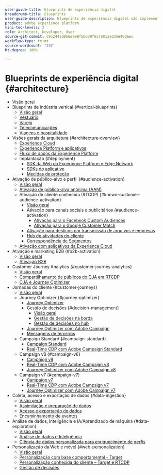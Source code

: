 ```yaml
---
user-guide-title: Blueprints de experiência digital
breadcrumb-title: Blueprints
user-guide-description: Blueprints de experiência digital são implementações replicáveis para resolver problemas empresariais consagrados e contêm diagramas de arquitetura, considerações técnicas e links para documentações relevantes.
product: adobe experience platform
mini-toc-levels: 3
role: Architect, Developer, User
source-git-commit: d952442d066ea99f5b089f85798129dd0e40daec
workflow-type: tm+mt
source-wordcount: '247'
ht-degree: 100%

---
```



# Blueprints de experiência digital {#architecture}

+ [Visão geral](/help/blueprints/overview.md)
+ Blueprints de indústria vertical {#vertical-blueprints}
   + [Visão geral](/help/blueprints/vertical-blueprints/overview.md)
   + [Vestuário](/help/blueprints/vertical-blueprints/apparel.md)
   + [Varejo](/help/blueprints/vertical-blueprints/retail.md)
   + [Telecomunicações](/help/blueprints/vertical-blueprints/telecommunications.md)
   + [Viagens e hospitalidade](/help/blueprints/vertical-blueprints/travel-hospitality.md)
+ Visões gerais da arquitetura {#architecture-overview}
   + [Experience Cloud](/help/blueprints/experience-platform/experience-cloud.md)
   + [Experience Platform e aplicativos](/help/blueprints/experience-platform/platform-applications.md)
   + [Fluxo de dados da Experience Platform](/help/blueprints/experience-platform/platform-data-flow.md)
   + Implantação {#deployment}
      + [SDK da Web da Experience Platform e Edge Network](/help/blueprints/data-ingestion/websdk.md)
      + [SDKs do aplicativo](/help/blueprints/data-ingestion/appsdk.md)
      + [Medidas de proteção](/help/blueprints/experience-platform/deployment/guardrails.md)
+ Ativação de público-alvo e perfil {#audience-activation}
   + [Visão geral](/help/blueprints/audience-activation/overview.md)
   + [Ativação de público-alvo anônima     (AAM)](/help/blueprints/audience-activation/anonymous.md)
   + Ativação de cliente conhecido (RTCDP) {#known-customer-audience-activation}
      + [Visão geral](/help/blueprints/audience-activation/known.md)
      + Ativação para canais sociais e publicitários {#audience-activation}
         + [Ativação para o Facebook Custom Audiences](/help/blueprints/audience-activation/destinations/facebook.md)
         + [Ativação para o Google Customer Match](/help/blueprints/audience-activation/destinations/gcm.md)
      + [Ativação para destinos por transmissão de arquivos e empresas](/help/blueprints/audience-activation/enterprise-destinations.md)
      + [Hub de atividades do cliente](/help/blueprints/audience-activation/customer-activity.md)
      + [Correspondência de Segmentos](/help/blueprints/audience-activation/segment-match.md)
   + [Ativação com aplicativos da Experience Cloud](/help/blueprints/audience-activation/platform-and-applications.md)
+ Ativação e marketing B2B {#b2b-activation}
   + [Visão geral](/help/blueprints/b2b/overview.md)
   + [Ativação B2B](/help/blueprints/b2b/b2bactivation.md)
+ Customer Journey Analytics {#customer-journey-analytics}
   + [Visão geral](/help/blueprints/customer-journey-analytics/overview.md)
   + [Compartilhamento de públicos do CJA em RTCDP](/help/blueprints/customer-journey-analytics/cja-rtcdp.md)
   + [CJA e Journey Optimizer](/help/blueprints/customer-journey-analytics/cja-ajo.md)
+ Jornadas do cliente {#customer-journeys}
   + [Visão geral](/help/blueprints/customer-journeys/overview.md)
   + Journey Optimizer {#journey-optimizer}
      + [Journey Optimizer](/help/blueprints/customer-journeys/journey-optimizer.md)
      + Gestão de decisões {#decision-management}
         + [Visão geral](/help/blueprints/customer-journeys/decision_management/decision-management-overview.md)
         + [Gestão de decisões na borda](/help/blueprints/customer-journeys/decision_management/decision-management-edge.md)
         + [Gestão de decisões no hub](/help/blueprints/customer-journeys/decision_management/decision-management-hub.md)
      + [Journey Optimizer com Adobe Campaign](/help/blueprints/customer-journeys/ajo-and-campaign.md)
      + [Mensagens de terceiros](/help/blueprints/customer-journeys/3rd-party-messaging.md)
   + Campaign Standard {#campaign-standard}
      + [Campaign Standard](https://experienceleague.adobe.com/docs/campaign-standard.html?lang=pt-BR)
      + [Real-Time CDP com Adobe Campaign Standard](https://experienceleague.adobe.com/docs/campaign-standard/using/integrating-with-adobe-cloud/adobe-experience-platform/aep-sources-destinations/get-started-sources-destinations.html?lang=pt-BR)
   + Campaign v8 {#campaign-v8}
      + [Campaign v8](/help/blueprints/customer-journeys/campaign-v8.md)
      + [Real-Time CDP com Adobe Campaign v8](/help/blueprints/customer-journeys/rtcdp-and-campaign-v8.md)
      + [Journey Optimizer com Adobe Campaign v8](/help/blueprints/customer-journeys/ajo-and-campaign-v8.md)
   + Campaign v7 {#campaign-v7}
      + [Campaign v7](/help/blueprints/customer-journeys/campaign-v7.md)
      + [Real-Time CDP com Adobe Campaign     v7](/help/blueprints/customer-journeys/rtcdp-and-campaign.md)
      + [Journey Optimizer com Adobe Campaign v7](/help/blueprints/customer-journeys/ajo-and-campaign-v7.md)
+ Coleta, acesso e exportação de dados {#data-ingestion}
   + [Visão geral](/help/blueprints/data-ingestion/overview.md)
   + [Assimilação e preparação de dados](/help/blueprints/data-ingestion/ingestion.md)
   + [Acesso e exportação de dados](/help/blueprints/data-ingestion/egress.md)
   + [Encaminhamento de eventos](/help/blueprints/data-ingestion/server-side-collection.md)
+ Análise de dados, Inteligência e IA/Aprendizado de máquina {#data-exploration}
   + [Visão geral](/help/blueprints/data-insights/overview.md)
   + [Análise de dados e Inteligência](/help/blueprints/data-insights/analysis.md)
   + [Ciência de dados personalizada para enriquecimento de perfis](/help/blueprints/data-insights/data-science.md)
+ Personalização da Web e móvel {#web-personalization}
   + [Visão geral](/help/blueprints/web-personalization/overview.md)
   + [Personalização com base comportamental       - Target](/help/blueprints/web-personalization/behavioral.md)
   + [Personalização conhecida do cliente – Target e RTCDP](/help/blueprints/web-personalization/known-personalization.md)
   + [Gestão de decisões](/help/blueprints/web-personalization/decision-management-edge.md)